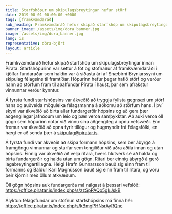 ```yaml
---
title: Starfshópur um skipulagsbreytingar hefur störf
date: 2019-08-01 00:00:00 +0000
tags: [framkvæmdaráð]
sub_heading: Framkvæmdaráð hefur skipað starfshóp um skipulagsbreytingar innan Pírata.
banner_image: /assets/img/dora_banner.jpg
image: /assets/img/dora_banner.jpg
lang: is
representative: dóra-björt
layout: article
---
```

Framkvæmdaráð hefur skipað starfshóp um skipulagsbreytingar innan Pírata. Starfshópurinn var settur á fót og stofnaður af framkvæmdaráði í kjölfar fundaraðar sem haldin var á síðasta ári af Snæbirni Brynjarssyni um skipulag félagsins til framtíðar. Hópurinn hefur þegar hafið störf og verður hann að störfum fram til aðalfundar Pírata í haust, þar sem afrakstur vinnunnar verður kynntur.

Á fyrsta fundi starfshópsins var ákveðið að tryggja fyllsta gegnsæi um störf hans og auðvelda möguleika félagsmanna á aðkomu að störfum hans. Í því skyni var ákveðið að birta allar fundargerðir hópsins og að gera þær aðgengilegar jafnóðum um leið og þær verða samþykktar. Að auki verða öll gögn sem hópurinn notar við vinnu sína aðgengileg á opnu vefsvæði. Enn fremur var ákveðið að opna fyrir tillögur og hugmyndir frá félagsfólki, en hægt er að senda þær á skipulag@piratar.is.

Á fyrsta fundi var ákveðið að skipa formann hópsins, sem ber ábyrgð á framgöngu vinnunnar og starfar sem tengiliður við aðra aðila innan og utan hópsins. Einnig var ákveðið að velja ritara, hvers hlutverk sé að halda og birta fundargerðir og halda utan um gögn. Ritari ber einnig ábyrgð á gerð lagabreytingartillagna. Helgi Hrafn Gunnarsson bauð sig einn fram til formanns og Baldur Karl Magnússon bauð sig einn fram til ritara, og voru þeir kjörnir með öllum atkvæðum.

Öll gögn hópsins auk fundargerða má nálgast á þessari vefslóð:
https://office.piratar.is/index.php/s/zzSpPAQo5gkJskB

Ályktun félagsfundar um stofnun starfshópsins má finna hér:
https://office.piratar.is/index.php/s/kBmgPHNsrAyRQnc